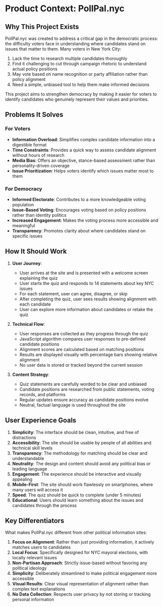 # Product Context: PollPal.nyc

## Why This Project Exists

PollPal.nyc was created to address a critical gap in the democratic process: the difficulty voters face in understanding where candidates stand on issues that matter to them. Many voters in New York City:

1. Lack the time to research multiple candidates thoroughly
2. Find it challenging to cut through campaign rhetoric to understand actual policy positions
3. May vote based on name recognition or party affiliation rather than policy alignment
4. Need a simple, unbiased tool to help them make informed decisions

This project aims to strengthen democracy by making it easier for voters to identify candidates who genuinely represent their values and priorities.

## Problems It Solves

### For Voters
- **Information Overload**: Simplifies complex candidate information into a digestible format
- **Time Constraints**: Provides a quick way to assess candidate alignment without hours of research
- **Media Bias**: Offers an objective, stance-based assessment rather than personality-driven coverage
- **Issue Prioritization**: Helps voters identify which issues matter most to them

### For Democracy
- **Informed Electorate**: Contributes to a more knowledgeable voting population
- **Issue-Based Voting**: Encourages voting based on policy positions rather than identity politics
- **Increased Engagement**: Makes the voting process more accessible and meaningful
- **Transparency**: Promotes clarity about where candidates stand on specific issues

## How It Should Work

1. **User Journey**:
   - User arrives at the site and is presented with a welcome screen explaining the quiz
   - User starts the quiz and responds to 14 statements about key NYC issues
   - For each statement, user can agree, disagree, or skip
   - After completing the quiz, user sees results showing alignment with each candidate
   - User can explore more information about candidates or retake the quiz

2. **Technical Flow**:
   - User responses are collected as they progress through the quiz
   - JavaScript algorithm compares user responses to pre-defined candidate positions
   - Alignment scores are calculated based on matching positions
   - Results are displayed visually with percentage bars showing relative alignment
   - No user data is stored or tracked beyond the current session

3. **Content Strategy**:
   - Quiz statements are carefully worded to be clear and unbiased
   - Candidate positions are researched from public statements, voting records, and platforms
   - Regular updates ensure accuracy as candidate positions evolve
   - Neutral, factual language is used throughout the site

## User Experience Goals

1. **Simplicity**: The interface should be clean, intuitive, and free of distractions
2. **Accessibility**: The site should be usable by people of all abilities and technical skill levels
3. **Transparency**: The methodology for matching should be clear and understandable
4. **Neutrality**: The design and content should avoid any political bias or leading language
5. **Engagement**: The experience should be interactive and visually appealing
6. **Mobile-First**: The site should work flawlessly on smartphones, where many users will access it
7. **Speed**: The quiz should be quick to complete (under 5 minutes)
8. **Educational**: Users should learn something about the issues and candidates through the process

## Key Differentiators

What makes PollPal.nyc different from other political information sites:

1. **Focus on Alignment**: Rather than just providing information, it actively matches users to candidates
2. **Local Focus**: Specifically designed for NYC mayoral elections, with locally relevant issues
3. **Non-Partisan Approach**: Strictly issue-based without favoring any political ideology
4. **Simplicity**: Deliberately streamlined to make political engagement more accessible
5. **Visual Results**: Clear visual representation of alignment rather than complex text explanations
6. **No Data Collection**: Respects user privacy by not storing or tracking personal information
